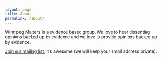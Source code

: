 ```yaml
---
layout: page
title: About
permalink: /about/
---
```


Winnipeg Matters is a evidence based group. We love to hear dissenting opinions backed up by evidence and we love to provide opinions backed up by evidence.

[Join our mailing list](http://eepurl.com/gjcSsb), it's awesome (we will keep your email address private).
